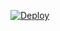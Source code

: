 

[![Deploy](https://www.herokucdn.com/deploy/button.png)](https://dashboard.heroku.com/new?template=https://github.com/medalla0101/kukuv)

